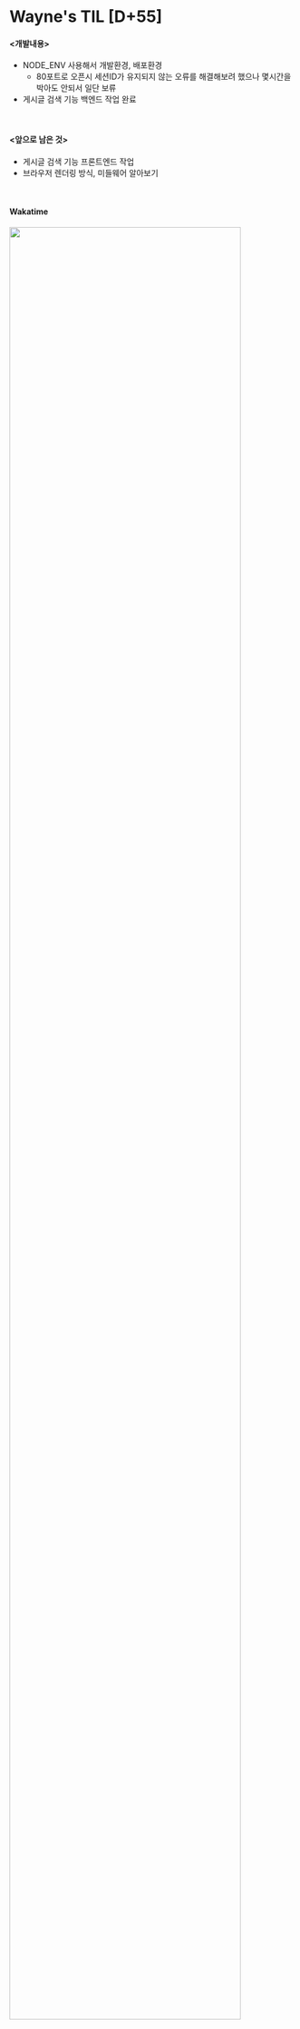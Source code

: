  Wayne's TIL [D+55]
===

#### <개발내용>
- NODE_ENV 사용해서 개발환경, 배포환경
  - 80포트로 오픈시 세션ID가 유지되지 않는 오류를 해결해보려 했으나 몇시간을 박아도 안되서 일단 보류
- 게시글 검색 기능 백엔드 작업 완료

<br>

#### <앞으로 남은 것>
- 게시글 검색 기능 프론트엔드 작업
- 브라우저 렌더링 방식, 미들웨어 알아보기

<br>

#### Wakatime

<img src="https://github.com/RyeinKim/TIL/files/12845455/20231009.md" width="90%">